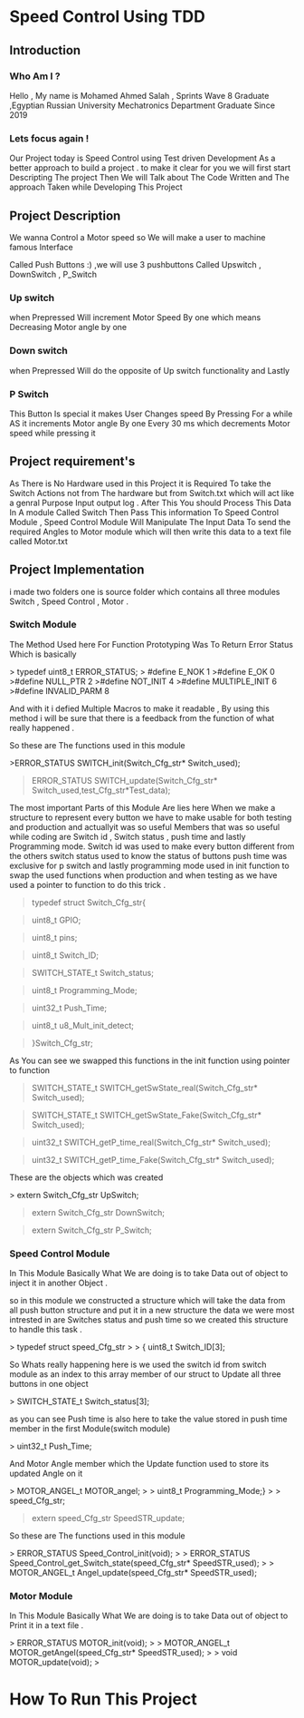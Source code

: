 <h1>Speed Control Using TDD</h1>

<h2> Introduction</h2>

<h3> Who Am I ?</h3>
<p>

Hello , My name is Mohamed Ahmed Salah , Sprints Wave 8 Graduate ,Egyptian Russian University Mechatronics Department Graduate Since 2019 

<h3> Lets focus again !</h3>
<p>
Our Project today is Speed Control using Test driven Development As a better approach to build a project . to make it clear for you we will  first start Descripting The project Then We will Talk about The Code Written and The approach Taken while Developing This Project    
</p>
<h2> Project Description </h2>
<p>
We wanna Control a Motor speed so We will make a user to machine famous Interface 
</p>
<p>
Called Push Buttons :) ,we will use 3 pushbuttons Called Upswitch , DownSwitch  , P_Switch 
</p>
<h3>  Up switch </h3>
<p>
when Prepressed Will increment Motor Speed By one which means Decreasing Motor angle by one 
</p>

<h3> Down switch</h3>
<p>
when Prepressed Will do the opposite of Up switch functionality and Lastly 
</p>

<h3> P Switch </h3>
<p>
This Button Is special it makes User Changes speed By Pressing For a while AS it increments Motor angle By one Every 30 ms which decrements Motor speed while pressing it 
</p>

<h2> Project requirement's</h2>
<p>
As There is No Hardware used in this Project it is Required To take the Switch Actions not from The hardware but from Switch.txt which will act like a genral Purpose Input output  log . After This You should Process This Data In A module Called Switch Then Pass This information To Speed Control Module , Speed Control Module Will Manipulate The Input Data To send the required Angles to Motor module which will then write this data to a text file called Motor.txt
</p>
<h2> Project Implementation  </h2>
<p>
i made two folders one is source folder which contains all three modules 
Switch  , Speed Control , Motor .
</p>
<h3>  Switch Module </h3>
<p>
The Method Used here For Function Prototyping Was To Return Error Status 
Which is basically 
</p>
> typedef uint8_t ERROR_STATUS;
> #define E_NOK        1
>#define E_OK         0 
>#define NULL_PTR    2
>#define NOT_INIT    4
>#define MULTIPLE_INIT 6
>#define INVALID_PARM  8

<p>
And with it i defied Multiple Macros to make it readable , By using this  method i will be sure that there is a feedback from the function of what  really happened .

So these are The functions used in this module 
</p>
>ERROR_STATUS  SWITCH_init(Switch_Cfg_str* Switch_used);

>ERROR_STATUS SWITCH_update(Switch_Cfg_str* Switch_used,test_Cfg_str*Test_data);
<p>
The most important Parts of this Module Are lies here When we make a structure to represent every button we have to make usable for both testing and production and actuallyit was so useful 
Members that was so useful while coding are Switch id , Switch status , push time and lastly Programming mode.
Switch id was used to make every button different from the others 
switch status used to know the status of buttons 
push time was exclusive for p switch 
and lastly programming mode used in init function to swap the used functions when production and when testing as we have used a pointer to function to do this trick .
</p>

>   typedef struct Switch_Cfg_str{

>	uint8_t GPIO;

>	uint8_t pins;

>	uint8_t Switch_ID;

>   SWITCH_STATE_t Switch_status;

>   uint8_t Programming_Mode;

>   uint32_t Push_Time;

>   uint8_t u8_Mult_init_detect;

>   }Switch_Cfg_str;
<p>
As You can see we swapped this functions in the init function using pointer to function 
</p>

>SWITCH_STATE_t  SWITCH_getSwState_real(Switch_Cfg_str* Switch_used);

>SWITCH_STATE_t  SWITCH_getSwState_Fake(Switch_Cfg_str* Switch_used);

>uint32_t  SWITCH_getP_time_real(Switch_Cfg_str* Switch_used);

>uint32_t  SWITCH_getP_time_Fake(Switch_Cfg_str* Switch_used);
<p>
These are the objects which was created
</p>
>   extern Switch_Cfg_str UpSwitch;

>   extern Switch_Cfg_str DownSwitch;

>   extern Switch_Cfg_str P_Switch;


<h3>  Speed Control Module</h3>
<p>
In This Module Basically What We are doing is to take Data out of object to inject it in another Object . 

so in this module we constructed a structure which will take the data from all push button structure and put it in a new structure 
the data we were most intrested in are Switches status and push time so we created this structure to handle this task .
</p>
>  typedef struct speed_Cfg_str
>  
>  {  uint8_t Switch_ID[3];
<p>
So Whats really happening here is we used the switch id from switch module as an index to this array member of our struct to Update all three buttons in one object
</p>
>  SWITCH_STATE_t Switch_status[3];
<p>
as you can see Push time is also here to take the value stored in push time member in the first Module(switch module)
</p>
>	uint32_t Push_Time;
<p>
And Motor Angle member which the Update function used to store its updated Angle on it 
</p>
>   MOTOR_ANGEL_t MOTOR_angel;
>   
>  uint8_t Programming_Mode;}
>
>  speed_Cfg_str;

> extern speed_Cfg_str SpeedSTR_update;
<p>
 So these are The functions used in this module
 </p>
>   ERROR_STATUS Speed_Control_init(void);
>   
>	ERROR_STATUS Speed_Control_get_Switch_state(speed_Cfg_str* SpeedSTR_used);
>   
>   MOTOR_ANGEL_t Angel_update(speed_Cfg_str* SpeedSTR_used);


<h3>  Motor Module</h3>
<p>
In This Module Basically What We are doing is to take Data out of object to Print it in a text file  . 
</p>
>	 ERROR_STATUS MOTOR_init(void);
>			
>	MOTOR_ANGEL_t MOTOR_getAngel(speed_Cfg_str* SpeedSTR_used);
>			
>	void MOTOR_update(void);
>

<h1> How To Run This Project  </h1>

